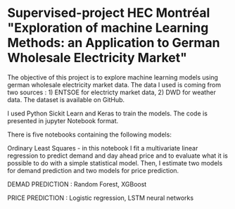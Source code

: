 # Supervised-project HEC Montréal "Exploration of machine Learning Methods: an Application to German Wholesale Electricity Market"

The objective of this project is to explore machine learning models using german wholesale electricity market data. 
The data I used is coming from two sources : 1) ENTSOE for electricty market data, 2) DWD for weather data.
The dataset is available on GitHub. 

I used Python Sickit Learn and Keras to train the models. The code is presented in jupyter Notebook format. 

There is five notebooks containing the following models:

Ordinary Least Squares - in this notebook I fit a multivariate linear regression to predict demand and day ahead price and to evaluate what it is possible to do with a simple statistical model.
Then, I estimate two models for demand prediction and two models for price prediction.

DEMAD PREDICTION :
Random Forest,
XGBoost  

PRICE PREDICTION :
Logistic regression, 
LSTM neural networks 


